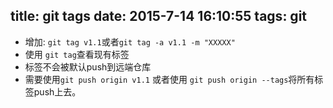 title: git tags
date: 2015-7-14 16:10:55
tags: git
---

* 增加: `git tag v1.1`或者`git tag -a v1.1 -m "XXXXX"`
* 使用 `git tag`查看现有标签
* 标签不会被默认push到远端仓库
* 需要使用`git push origin v1.1` 或者使用 `git push origin --tags`将所有标签push上去。
